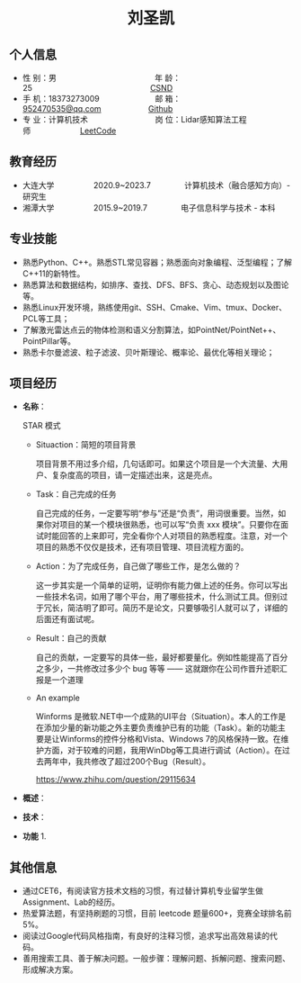  <center>
     <h1>刘圣凯</h1>
 </center>

## 个人信息 

* 性 别：男&emsp;&emsp;&emsp;&emsp;&emsp;&emsp;&emsp;&emsp;&emsp;&emsp;&emsp;&emsp;&ensp;年 龄：25&emsp;&emsp;&emsp;&emsp;&emsp;&emsp;&emsp;&emsp;&emsp;&emsp;&emsp;&emsp;&emsp;&emsp;&emsp;[CSND](https://blog.csdn.net/liusscsdn)		             			
* 手 机：18373273009 &emsp;&emsp;&emsp;&emsp;&emsp;&emsp;&ensp;  邮 箱：952470535@qq.com&emsp;&emsp;&emsp;&emsp;&emsp;&emsp;[Github](https://github.com/shengkai365)
* 专 业：计算机技术 &emsp;&emsp;&emsp;&emsp;&emsp;&emsp;&emsp;&emsp; 岗 位：Lidar感知算法工程师&emsp;&emsp;&emsp;&emsp;&emsp;&emsp; [LeetCode](https://leetcode.cn/u/shengkai/)

## 教育经历

* 大连大学&emsp;&emsp;&emsp;&emsp;&emsp;2020.9~2023.7&emsp;&emsp;&emsp;&emsp; 计算机技术（融合感知方向）- 研究生         
* 湘潭大学&emsp;&emsp;&emsp;&emsp;&emsp;2015.9~2019.7&emsp;&emsp;&emsp;&emsp; 电子信息科学与技术 - 本科  

## 专业技能

* 熟悉Python、C++。熟悉STL常见容器；熟悉面向对象编程、泛型编程；了解C++11的新特性。
* 熟悉算法和数据结构，如排序、查找、DFS、BFS、贪心、动态规划以及图论等。
* 熟悉Linux开发环境，熟练使用git、SSH、Cmake、Vim、tmux、Docker、PCL等工具；
* 了解激光雷达点云的物体检测和语义分割算法，如PointNet/PointNet++、PointPillar等。
* 熟悉卡尔曼滤波、粒子滤波、贝叶斯理论、概率论、最优化等相关理论；

## 项目经历

- **名称**： 

  STAR 模式

  - Situaction：简短的项目背景

    项目背景不用过多介绍，几句话即可。如果这个项目是一个大流量、大用户、复杂度高的项目，请一定描述出来，这是亮点。

  - Task：自己完成的任务

    自己完成的任务，一定要写明“参与”还是“负责”，用词很重要。当然，如果你对项目的某一个模块很熟悉，也可以写“负责 xxx 模块”。只要你在面试时能回答的上来即可，完全看你个人对项目的熟悉程度。注意，对一个项目的熟悉不仅仅是技术，还有项目管理、项目流程方面的。

  - Action：为了完成任务，自己做了哪些工作，是怎么做的？

    这一步其实是一个简单的证明，证明你有能力做上述的任务。你可以写出一些技术名词，如用了哪个平台，用了哪些技术，什么测试工具。但别过于冗长，简洁明了即可。简历不是论文，只要够吸引人就可以了，详细的后面还有面试呢。

  - Result：自己的贡献

    自己的贡献，一定要写的具体一些，最好都要量化。例如性能提高了百分之多少，一共修改过多少个 bug 等等 —— 这就跟你在公司作晋升述职汇报是一个道理

  - An example

    Winforms 是微软.NET中一个成熟的UI平台（Situation）。本人的工作是在添加少量的新功能之外主要负责维护已有的功能（Task）。新的功能主要是让Winforms的控件分格和Vista、Windows 7的风格保持一致。在维护方面，对于较难的问题，我用WinDbg等工具进行调试（Action）。在过去两年中，我共修改了超过200个Bug（Result）。
    
    https://www.zhihu.com/question/29115634

- **概述**：

- **技术**：

- **功能**
  1. 

## 其他信息
* 通过CET6，有阅读官方技术文档的习惯，有过替计算机专业留学生做Assignment、Lab的经历。
* 热爱算法题，有坚持刷题的习惯，目前 leetcode 题量600+，竞赛全球排名前5%。
* 阅读过Google代码风格指南，有良好的注释习惯，追求写出高效易读的代码。
* 善用搜索工具、善于解决问题。一般步骤：理解问题、拆解问题、搜索问题、形成解决方案。